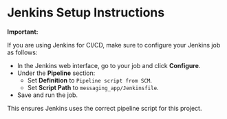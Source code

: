 # Jenkins Setup Instructions

**Important:**

If you are using Jenkins for CI/CD, make sure to configure your Jenkins job as follows:

- In the Jenkins web interface, go to your job and click **Configure**.
- Under the **Pipeline** section:
  - Set **Definition** to `Pipeline script from SCM`.
  - Set **Script Path** to `messaging_app/Jenkinsfile`.
- Save and run the job.

This ensures Jenkins uses the correct pipeline script for this project.
